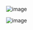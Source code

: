 ![image](https://github.com/Haled22/Simulacion-HaledAbdul/assets/70920162/86b70219-9c67-4a85-a9bf-200b969928a6)

![image](https://github.com/Haled22/Simulacion-HaledAbdul/assets/70920162/75885218-382b-4faa-ba58-b94099cfb8f2)

